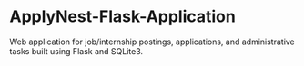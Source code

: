 # ApplyNest-Flask-Application
Web application for job/internship postings, applications, and administrative tasks built using Flask and SQLite3.
